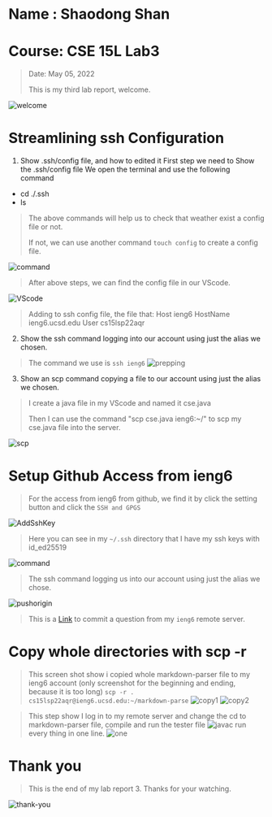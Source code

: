 # Name : Shaodong Shan
# Course: CSE 15L Lab3
>Date: May 05, 2022
>
>This is my third lab report, welcome.
>
![welcome](https://user-images.githubusercontent.com/103075501/162642398-9902f982-4aa5-4e33-816d-d0eba4ceace9.jpeg)
>

# Streamlining ssh Configuration
1. Show .ssh/config file, and how to edited it
First step we need to Show the .ssh/config file
We open the terminal and use the following command
* cd ./.ssh
* ls

>The above commands will help us to check that weather exist a config file or not.
>
>If not, we can use another command `touch config` to create a config file.
>
![command](lab3p1.png)

>After above steps, we can find the config file in our VScode.
>
![VScode](lab3p2.png)
>
>Adding to ssh config file, the file that:
>Host ieng6
>    HostName ieng6.ucsd.edu
>    User cs15lsp22aqr


2. Show the ssh command logging into our account using just the alias we chosen.
>The command we use is `ssh ieng6`
![prepping](lab3p3.png)

3. Show an scp command copying a file to our account using just the alias we chosen.

>I create a java file in my VScode and named it cse.java
>
>Then I can use the command "scp cse.java ieng6:~/" to scp my cse.java file into the server.
>
![scp](lab3p4.png)
>
# Setup Github Access from ieng6
>For the access from ieng6 from github, we find it by click the setting button and click the `SSH and GPGS`
>
![AddSshKey](lab3p5.png)
>
>Here you can see in my `~/.ssh` directory that I have my ssh keys with id_ed25519
>
![command](lab3p6.png)
>
>The ssh command logging us into our account using just the alias we chose.
>
![pushorigin](lab3p7.png)
>
>This is a [Link](https://github.com/TooMuchFish/skillde1/commit/e610d2c40cadbd7838ef8d70143ec296453bca34) to commit a question from my `ieng6` remote server.

# Copy whole directories with scp -r
>This screen shot show i copied whole markdown-parser file to my ieng6 account (only screenshot for the beginning and ending, because it is too long)
>`scp -r . cs15lsp22aqr@ieng6.ucsd.edu:~/markdown-parse`
![copy1](lab3p8.png)
![copy2](lab3p80.png)

>This step show I log in to my remote server and change the cd to markdown-parser file, compile and run the tester file
![javac](lab3p9.png)
> run every thing in one line.
![one](lab3p10.png)


# Thank you
>This is the end of my lab report 3. Thanks for your watching.
  
![thank-you](https://user-images.githubusercontent.com/103075501/162642394-44533b1f-86e6-4dd4-ac23-0c8392cfdbbb.jpg)
